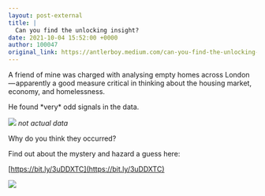 ```yaml
---
layout: post-external
title: |
  Can you find the unlocking insight?
date: 2021-10-04 15:52:00 +0000
author: 100047
original_link: https://antlerboy.medium.com/can-you-find-the-unlocking-insight-b2d70df342cf?source=rss-97852f5a56ae------2
---
```


A friend of mine was charged with analysing empty homes across London — apparently a good measure critical in thinking about the housing market, economy, and homelessness.

He found \*very\* odd signals in the data.

![](https://cdn-images-1.medium.com/max/1024/1*yrDZ3KqR-zQkNvneQ0zdkQ.jpeg)
_not actual data_

Why do you think they occurred?

Find out about the mystery and hazard a guess here:

[https://bit.ly/3uDDXTC](https://bit.ly/3uDDXTC)

 ![](https://medium.com/_/stat?event=post.clientViewed&referrerSource=full_rss&postId=b2d70df342cf)
